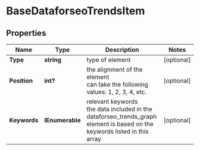 # BaseDataforseoTrendsItem


## Properties

| Name | Type | Description | Notes |
|------------ | ------------- | ------------- | -------------|
**Type** | **string** | type of element |[optional]|
**Position** | **int?** | the alignment of the element<br>can take the following values: 1, 2, 3, 4, etc. |[optional]|
**Keywords** | **IEnumerable<string>** | relevant keywords<br>the data included in the dataforseo_trends_graph element is based on the keywords listed in this array |[optional]|